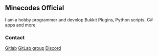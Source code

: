 ## Minecodes Official

I am a hobby programmer and develop Bukkit Plugins, Python scripts, C# apps and more

### Contact

[Gitlab](https://gitlab.com/Minecodes13)
[GitLab group](https://gitlab.com/minecodes-codes)
[Discord](https://discord.gg/QKxt6z3)
